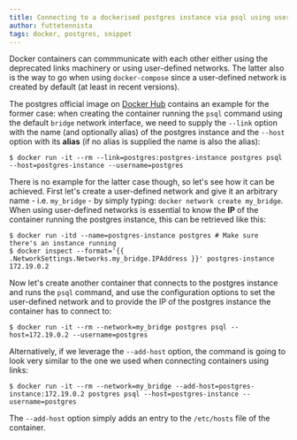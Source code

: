 ```yaml
---
title: Connecting to a dockerised postgres instance via psql using user-defined bridge networks
author: futtetennista
tags: docker, postgres, snippet
---
```


Docker containers can commmunicate with each other either using the deprecated
links machinery or using user-defined networks. The latter also is the way to go
when using `docker-compose` since a user-defined network is created by default
(at least in recent versions).
<!--more-->

The postgres official image on [Docker Hub](https://hub.docker.com/_/postgres/)
contains an example for the former case: when creating the container running the
`psql` command using the default `bridge` network interface, we need to supply
the `--link` option with the name (and optionally alias) of the postgres instance
and the `--host` option with its **alias** (if no alias is supplied the name is
also the alias):

```
$ docker run -it --rm --link=postgres:postgres-instance postgres psql --host=postgres-instance --username=postgres
```

There is no example for the latter case though, so let's see how it can be achieved.
First let's create a user-defined network and give it an arbitrary name - i.e.
`my_bridge` - by simply typing: `docker network create my_bridge`. When using
user-defined networks is essential to know the **IP** of the container
running the postgres instance, this can be retrieved like this:

```
$ docker run -itd --name=postgres-instance postgres # Make sure there's an instance running
$ docker inspect --format='{{ .NetworkSettings.Networks.my_bridge.IPAddress }}' postgres-instance
172.19.0.2
```

Now let's create another container that connects to the postgres instance and runs
the `psql` command, and use the configuration options to set the user-defined network
and to provide the IP of the postgres instance the container has to connect to:

```
$ docker run -it --rm --network=my_bridge postgres psql --host=172.19.0.2 --username=postgres
```

Alternatively, if we leverage the `--add-host` option, the command is going to
look very similar to the one we used when connecting containers using links:

```
$ docker run -it --rm --network=my_bridge --add-host=postgres-instance:172.19.0.2 postgres psql --host=postgres-instance --username=postgres
```

The `--add-host` option simply adds an entry to the `/etc/hosts` file of the
container.
